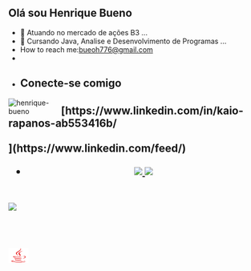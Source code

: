 ## Olá sou Henrique Bueno

- 🔭 Atuando no mercado de ações B3 ...
- 🌱 Cursando Java, Analise e Desenvolvimento de Programas ...
-   How to reach me:bueoh776@gmail.com
-   
-  <h2>Conecte-se comigo</h2>
 <img align="left" alt="henrique-bueno" heigth="75" width="105" src="https://img.shields.io/badge/-LinkedIn-000?style=for-the-badge&logo=linkedin&logoColor=30A3DC"/>
   <h2>[https://www.linkedin.com/in/kaio-rapanos-ab553416b/<br/><br/>](https://www.linkedin.com/feed/)


- <div align="center">
  <a href="https://github.com/henrique8710">
  <img height="180em" src="https://github-readme-stats.vercel.app/api?username=henriquebueno&show_icons=true&theme=tokyonight&include_all_commits=true&count_private=true"/>
  <img height="180em" src="https://github-readme-stats.vercel.app/api/top-langs/?username=henriquebueno&layout=compact&langs_count=7&theme=tokyonight"/>
</div>


<div style="display: inline_block"><br>
 <img src= "https://cdn.jsdelivr.net/gh/devicons/devicon/icons/java/java-plain-wordmark.svg" />
  
</div>
  
  ##

  <div style="display: inline_block"><br>
  <img align="center" alt="Rafa-Js" height="30" width="40" src="https://raw.githubusercontent.com/devicons/devicon/master/icons/java/java-plain.svg">
</div>
